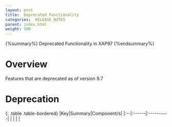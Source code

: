 ```yaml
---
layout: post
title:  Deprecated Functionality
categories:  RELEASE_NOTES
parent: index.html
weight: 500
---
```


{%summary%} Deprecated Functionality in XAP97 {%endsummary%}

# Overview
Features that are deprecated as of version 9.7

# Deprecation

{: .table .table-bordered}
|Key|Summary|Component/s|
|:--|:------|:----------|
|   |       |           |




